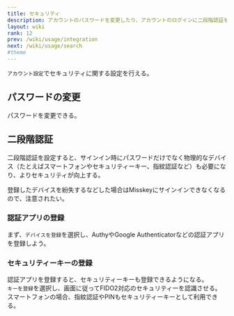 ```yaml
---
title: セキュリティ
description: アカウントのパスワードを変更したり、アカウントのログインに二段階認証を適用したりできる。
layout: wiki
rank: 12
prev: /wiki/usage/integration
next: /wiki/usage/search
#theme
---
```

`アカウント設定`でセキュリティに関する設定を行える。

## パスワードの変更
パスワードを変更できる。

## 二段階認証
二段階認証を設定すると、サインイン時にパスワードだけでなく物理的なデバイス（たとえばスマートフォンやセキュリティーキー、指紋認証など）も必要になり、よりセキュリティが向上する。

登録したデバイスを紛失するなどした場合はMisskeyにサインインできなくなるので、注意されたい。

### 認証アプリの登録
まず、`デバイスを登録`を選択し、AuthyやGoogle Authenticatorなどの認証アプリを登録しよう。

### セキュリティーキーの登録
認証アプリを登録すると、セキュリティーキーも登録できるようになる。  
`キーを登録`を選択し、画面に従ってFIDO2対応のセキュリティーを認識させる。  
スマートフォンの場合、指紋認証やPINもセキュリティーキーとして利用できる。
